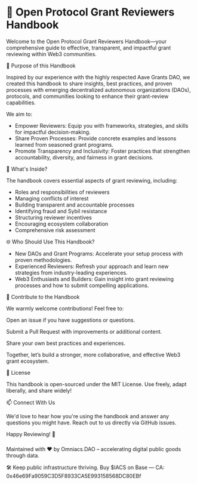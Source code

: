 # 🚀 Open Protocol Grant Reviewers Handbook



Welcome to the Open Protocol Grant Reviewers Handbook—your comprehensive guide to effective, transparent, and impactful grant reviewing within Web3 communities.

🌟 Purpose of this Handbook

Inspired by our experience with the highly respected Aave Grants DAO, we created this handbook to share insights, best practices, and proven processes with emerging decentralized autonomous organizations (DAOs), protocols, and communities looking to enhance their grant-review capabilities.

We aim to:

* Empower Reviewers: Equip you with frameworks, strategies, and skills for impactful decision-making.
* Share Proven Processes: Provide concrete examples and lessons learned from seasoned grant programs.
* Promote Transparency and Inclusivity: Foster practices that strengthen accountability, diversity, and fairness in grant decisions.

📖 What's Inside?

The handbook covers essential aspects of grant reviewing, including:

* Roles and responsibilities of reviewers
* Managing conflicts of interest
* Building transparent and accountable processes
* Identifying fraud and Sybil resistance
* Structuring reviewer incentives
* Encouraging ecosystem collaboration
* Comprehensive risk assessment

🌐 Who Should Use This Handbook?

* New DAOs and Grant Programs: Accelerate your setup process with proven methodologies.
* Experienced Reviewers: Refresh your approach and learn new strategies from industry-leading experiences.
* Web3 Enthusiasts and Builders: Gain insight into grant reviewing processes and how to submit compelling applications.

💬 Contribute to the Handbook

We warmly welcome contributions! Feel free to:

Open an issue if you have suggestions or questions.

Submit a Pull Request with improvements or additional content.

Share your own best practices and experiences.

Together, let’s build a stronger, more collaborative, and effective Web3 grant ecosystem.

📄 License

This handbook is open-sourced under the MIT License. Use freely, adapt liberally, and share widely!

📫 Connect With Us

We'd love to hear how you're using the handbook and answer any questions you might have. Reach out to us directly via GitHub issues.

Happy Reviewing! 🎉

###
Maintained with ❤️ by Omniacs.DAO – accelerating digital public goods through data.

🛠️ Keep public infrastructure thriving. Buy $IACS on Base — CA: 0x46e69Fa9059C3D5F8933CA5E993158568DC80EBf
